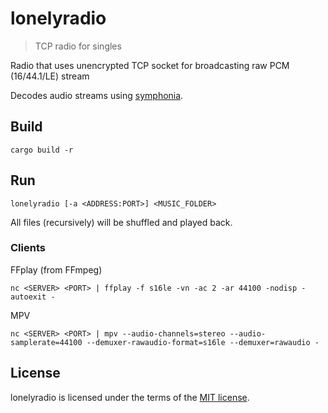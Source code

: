 # lonelyradio

> TCP radio for singles

Radio that uses unencrypted TCP socket for broadcasting raw PCM (16/44.1/LE) stream

Decodes audio streams using [symphonia](https://github.com/pdeljanov/Symphonia).

## Build

```shell
cargo build -r
```

## Run

```
lonelyradio [-a <ADDRESS:PORT>] <MUSIC_FOLDER>
```

All files (recursively) will be shuffled and played back.

### Clients

FFplay (from FFmpeg)

```shell
nc <SERVER> <PORT> | ffplay -f s16le -vn -ac 2 -ar 44100 -nodisp -autoexit -
```

MPV

```shell
nc <SERVER> <PORT> | mpv --audio-channels=stereo --audio-samplerate=44100 --demuxer-rawaudio-format=s16le --demuxer=rawaudio -
```

## License

lonelyradio is licensed under the terms of the [MIT license](./LICENSE).